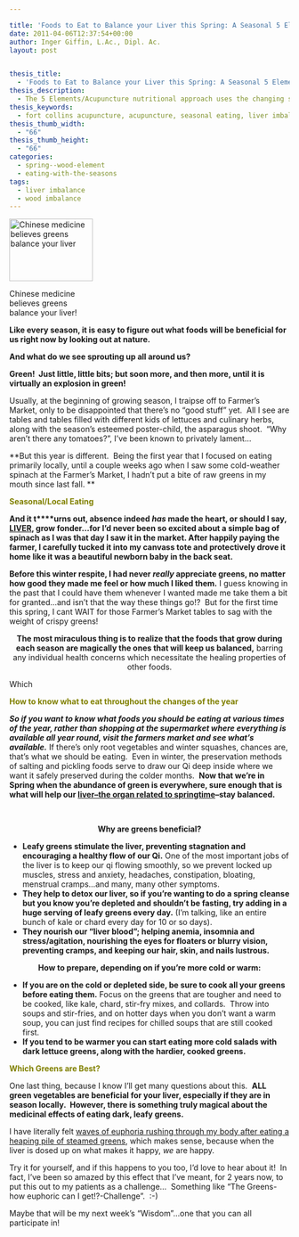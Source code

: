 ```yaml
---

title: 'Foods to Eat to Balance your Liver this Spring: A Seasonal 5 Elements Approach'
date: 2011-04-06T12:37:54+00:00
author: Inger Giffin, L.Ac., Dipl. Ac.
layout: post


thesis_title:
  - 'Foods to Eat to Balance your Liver this Spring: A Seasonal 5 Elements Approach'
thesis_description:
  - The 5 Elements/Acupuncture nutritional approach uses the changing seasons to guide our food choices, using seasonal foods as medicine.
thesis_keywords:
  - fort collins acupuncture, acupuncture, seasonal eating, liver imbalance, wood element
thesis_thumb_width:
  - "66"
thesis_thumb_height:
  - "66"
categories:
  - spring--wood-element
  - eating-with-the-seasons
tags:
  - liver imbalance
  - wood imbalance
---
```

<div id="attachment_1030" style="width: 160px" class="wp-caption alignleft">
  <a href="http://www.wisdomwaysacupuncture.com/wp-content/uploads/2011/04/dark-leafy_greens.jpg"><img class="size-thumbnail wp-image-1030" title="dark-leafy_greens" src="http://www.wisdomwaysacupuncture.com/wp-content/uploads/2011/04/dark-leafy_greens-150x112.jpg" alt="Chinese medicine believes greens balance your liver" width="150" height="112" srcset="http://www.wisdomwaysacupuncture.com/wp-content/uploads/2011/04/dark-leafy_greens-150x112.jpg 150w, http://www.wisdomwaysacupuncture.com/wp-content/uploads/2011/04/dark-leafy_greens-300x225.jpg 300w, http://www.wisdomwaysacupuncture.com/wp-content/uploads/2011/04/dark-leafy_greens.jpg 480w" sizes="(max-width: 150px) 100vw, 150px" /></a>
  
  <p class="wp-caption-text">
    Chinese medicine believes greens balance your liver!
  </p>
</div>

**Like every season, it is easy to figure out what foods will be beneficial for us right now by looking out at nature.**

**And what do we see sprouting up all around us?** 

**Green!  Just little, little bits; but soon more, and then more, until it is virtually an explosion in green!**

Usually, at the beginning of growing season, I traipse off to Farmer&#8217;s Market, only to be disappointed that there&#8217;s no &#8220;good stuff&#8221; yet.  All I see are tables and tables filled with different kids of lettuces and culinary herbs, along with the season&#8217;s esteemed poster-child, the asparagus shoot.  &#8220;Why aren&#8217;t there any tomatoes?&#8221;, I&#8217;ve been known to privately lament&#8230;

**But this year is different.  Being the first year that I focused on eating primarily locally, until a couple weeks ago when I saw some cold-weather spinach at the Farmer&#8217;s Market, I hadn&#8217;t put a bite of raw greens in my mouth since last fall. ** 

<span style="color: #808000;"><strong>Seasonal/Local Eating</strong></span>

**And it t****urns out, absence indeed _has_ made the heart, or should I say, [LIVER](http://www.wisdomwaysacupuncture.com/2018/05/15/ready-set-wood-season-what-acupuncture-theory-has-to-say-about-spring/), grow fonder&#8230;for I&#8217;d never been so excited about a simple bag of spinach as I was that day I saw it in the market. After happily paying the farmer, I carefully tucked it into my canvass tote and protectively drove it home like it was a beautiful newborn baby in the back seat.**

**Before this winter respite, I had never _really_ appreciate greens, no matter how good they made me feel or how much I liked them.** I guess knowing in the past that I could have them whenever I wanted made me take them a bit for granted&#8230;and isn&#8217;t that the way these things go!?  But for the first time this spring, I cant WAIT for those Farmer&#8217;s Market tables to sag with the weight of crispy greens!

<p style="text-align: center;">
  <strong>The most miraculous thing is to realize that the foods that grow during each season are magically the ones that will keep us balanced,</strong> barring any individual health concerns which necessitate the healing properties of other foods.
</p>

Which

<span style="color: #808000;"><strong>How to know what to eat throughout the changes of the year</strong></span>

_**So if you want to know what foods you should be eating at various times of the year, rather than shopping at the supermarket where everything is available all year round, visit the farmers market and see what&#8217;s available.**_ If there&#8217;s only root vegetables and winter squashes, chances are, that&#8217;s what we should be eating.  Even in winter, the preservation methods of salting and pickling foods serve to draw our Qi deep inside where we want it safely preserved during the colder months.  **Now that we&#8217;re in Spring when the abundance of green is everywhere, sure enough that is what will help our [liver&#8211;the organ related to springtime](http://www.wisdomwaysacupuncture.com/2011/03/21/its-wood-season-tips-for-keeping-your-liver-happy-this-spring/)&#8211;stay balanced.** 

&nbsp;

<p style="text-align: center;">
  <strong>Why are greens beneficial? </strong>
</p>

  * **Leafy greens stimulate the liver, preventing stagnation and encouraging a healthy flow of our Qi.** One of the most important jobs of the liver is to keep our qi flowing smoothly, so we prevent locked up muscles, stress and anxiety, headaches, constipation, bloating, menstrual cramps&#8230;and many, many other symptoms.
  * **They help to detox our liver, so if you&#8217;re wanting to do a spring cleanse but you know you&#8217;re depleted and shouldn&#8217;t be fasting, try adding in a huge serving of leafy greens every day.** (I&#8217;m talking, like an entire bunch of kale or chard every day for 10 or so days).
  * **They nourish our &#8220;liver blood&#8221;; helping anemia, insomnia and stress/agitation, nourishing the eyes for floaters or blurry vision, preventing cramps, and keeping our hair, skin, and nails lustrous.**

<p style="text-align: center;">
  <strong>How to prepare, depending on if you&#8217;re more cold or warm:</strong>
</p>

  * **If you are on the cold or depleted side, be sure to cook all your greens before eating them.** Focus on the greens that are tougher and need to be cooked, like kale, chard, stir-fry mixes, and collards.  Throw into soups and stir-fries, and on hotter days when you don&#8217;t want a warm soup, you can just find recipes for chilled soups that are still cooked first.
  * **If you tend to be warmer you can start eating more cold salads with dark lettuce greens, along with the hardier, cooked greens.**

<span style="color: #808000;"><strong>Which Greens are Best?</strong> </span>

One last thing, because I know I&#8217;ll get many questions about this.  **ALL green vegetables are beneficial for your liver, especially if they are in season locally.  However, there is something truly magical about the medicinal effects of eating dark, leafy greens.**

I have literally felt [waves of euphoria rushing through my body after eating a heaping pile of steamed greens](http://www.wisdomwaysacupuncture.com/2011/06/08/the-long-awaited-greens-experiment-do-try-this-at-home-folks/), which makes sense, because when the liver is dosed up on what makes it happy, _we_ are happy.

Try it for yourself, and if this happens to you too, I&#8217;d love to hear about it!  In fact, I&#8217;ve been so amazed by this effect that I&#8217;ve meant, for 2 years now, to put this out to my patients as a challenge&#8230;  Something like &#8220;The Greens-how euphoric can I get!?-Challenge&#8221;.  :-)

Maybe that will be my next week&#8217;s &#8220;Wisdom&#8221;&#8230;one that you can all participate in!